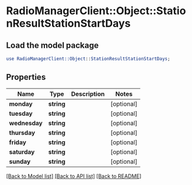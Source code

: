 # RadioManagerClient::Object::StationResultStationStartDays

## Load the model package
```perl
use RadioManagerClient::Object::StationResultStationStartDays;
```

## Properties
Name | Type | Description | Notes
------------ | ------------- | ------------- | -------------
**monday** | **string** |  | [optional] 
**tuesday** | **string** |  | [optional] 
**wednesday** | **string** |  | [optional] 
**thursday** | **string** |  | [optional] 
**friday** | **string** |  | [optional] 
**saturday** | **string** |  | [optional] 
**sunday** | **string** |  | [optional] 

[[Back to Model list]](../README.md#documentation-for-models) [[Back to API list]](../README.md#documentation-for-api-endpoints) [[Back to README]](../README.md)


